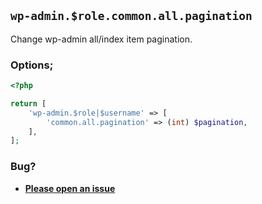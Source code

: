 ## `wp-admin.$role.common.all.pagination`

Change wp-admin all/index item pagination.

### Options;

```php
<?php

return [
    'wp-admin.$role|$username' => [
        'common.all.pagination' => (int) $pagination,
    ],
];
```

### Bug?

- **[Please open an issue](https://github.com/darrenjacoby/intervention/issues/new?title=[wp-admin.common.all.pagination]&labels=bug&assignees=darrenjacoby)**
